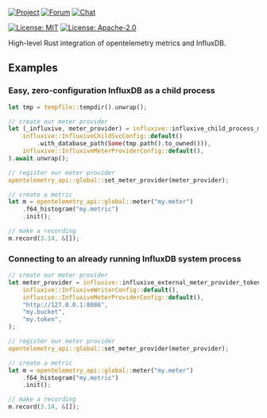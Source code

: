 [![Project](https://img.shields.io/badge/project-holochain-blue)](http://holochain.org/)
[![Forum](https://img.shields.io/badge/chat-forum%2eholochain%2enet-blue)](https://forum.holochain.org)
[![Chat](https://img.shields.io/badge/chat-chat%2eholochain%2enet-blue)](https://chat.holochain.org)

[![License: MIT](https://img.shields.io/badge/License-MIT-blue)](https://opensource.org/licenses/MIT)
[![License: Apache-2.0](https://img.shields.io/badge/License-Apache%202.0-blue)](https://www.apache.org/licenses/LICENSE-2.0)

<!-- cargo-rdme start -->

High-level Rust integration of opentelemetry metrics and InfluxDB.

## Examples

### Easy, zero-configuration InfluxDB as a child process

```rust
let tmp = tempfile::tempdir().unwrap();

// create our meter provider
let (_influxive, meter_provider) = influxive::influxive_child_process_meter_provider(
    influxive::InfluxiveChildSvcConfig::default()
        .with_database_path(Some(tmp.path().to_owned())),
    influxive::InfluxiveMeterProviderConfig::default(),
).await.unwrap();

// register our meter provider
opentelemetry_api::global::set_meter_provider(meter_provider);

// create a metric
let m = opentelemetry_api::global::meter("my.meter")
    .f64_histogram("my.metric")
    .init();

// make a recording
m.record(3.14, &[]);
```

### Connecting to an already running InfluxDB system process

```rust
// create our meter provider
let meter_provider = influxive::influxive_external_meter_provider_token_auth(
    influxive::InfluxiveWriterConfig::default(),
    influxive::InfluxiveMeterProviderConfig::default(),
    "http://127.0.0.1:8086",
    "my.bucket",
    "my.token",
);

// register our meter provider
opentelemetry_api::global::set_meter_provider(meter_provider);

// create a metric
let m = opentelemetry_api::global::meter("my.meter")
    .f64_histogram("my.metric")
    .init();

// make a recording
m.record(3.14, &[]);
```

<!-- cargo-rdme end -->
